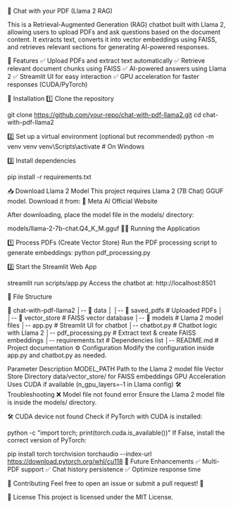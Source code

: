 📄 Chat with your PDF (Llama 2 RAG)

This is a Retrieval-Augmented Generation (RAG) chatbot built with Llama 2, allowing users to upload PDFs and ask questions based on the document content. It extracts text, converts it into vector embeddings using FAISS, and retrieves relevant sections for generating AI-powered responses.

🚀 Features
✅ Upload PDFs and extract text automatically
✅ Retrieve relevant document chunks using FAISS
✅ AI-powered answers using Llama 2
✅ Streamlit UI for easy interaction
✅ GPU acceleration for faster responses (CUDA/PyTorch)

📌 Installation
1️⃣ Clone the repository

git clone https://github.com/your-repo/chat-with-pdf-llama2.git
cd chat-with-pdf-llama2

2️⃣ Set up a virtual environment (optional but recommended)
python -m venv venv
venv\Scripts\activate  # On Windows

3️⃣ Install dependencies

pip install -r requirements.txt

📥 Download Llama 2 Model
This project requires Llama 2 (7B Chat) GGUF model. Download it from:
🔗 Meta AI Official Website

After downloading, place the model file in the models/ directory:

models/llama-2-7b-chat.Q4_K_M.gguf
🏃‍♂️ Running the Application

1️⃣ Process PDFs (Create Vector Store)
Run the PDF processing script to generate embeddings:
python pdf_processing.py

2️⃣ Start the Streamlit Web App

streamlit run scripts/app.py
Access the chatbot at: http://localhost:8501

📜 File Structure

📂 chat-with-pdf-llama2
│-- 📂 data
│   │-- 📂 saved_pdfs          # Uploaded PDFs
│   │-- 📂 vector_store        # FAISS vector database
│-- 📂 models                  # Llama 2 model files
│-- app.py                     # Streamlit UI for chatbot
│-- chatbot.py                 # Chatbot logic with Llama 2
│-- pdf_processing.py           # Extract text & create FAISS embeddings
│-- requirements.txt            # Dependencies list
│-- README.md                   # Project documentation
⚙️ Configuration
Modify the configuration inside app.py and chatbot.py as needed.

Parameter	Description
MODEL_PATH	Path to the Llama 2 model file
Vector Store Directory	data/vector_store/ for FAISS embeddings
GPU Acceleration	Uses CUDA if available (n_gpu_layers=-1 in Llama config)
🛠️ Troubleshooting
❌ Model file not found error
Ensure the Llama 2 model file is inside the models/ directory.

🛠️ CUDA device not found
Check if PyTorch with CUDA is installed:


python -c "import torch; print(torch.cuda.is_available())"
If False, install the correct version of PyTorch:


pip install torch torchvision torchaudio --index-url https://download.pytorch.org/whl/cu118
📌 Future Enhancements
✅ Multi-PDF support
✅ Chat history persistence
✅ Optimize response time

🤝 Contributing
Feel free to open an issue or submit a pull request! 🚀

📜 License
This project is licensed under the MIT License.